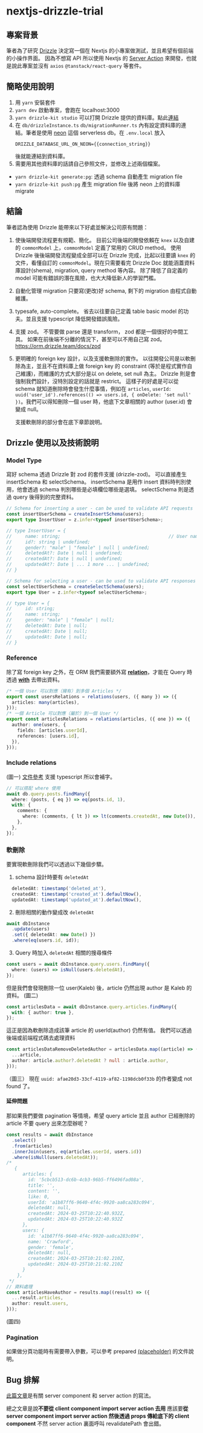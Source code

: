# nextjs-drizzle-trial

## 專案背景

筆者為了研究 [Drizzle](https://orm.drizzle.team/) 決定寫一個在 Nextjs 的小專案做測試，並且希望有個前端的小操作界面。
因為不想寫 API 所以使用 Nextjs 的 [Server Action](https://nextjs.org/docs/app/building-your-application/data-fetching/server-actions-and-mutations) 來開發，也就是說此專案並沒有 `axios` `@tanstack/react-query` 等套件。

## 簡略使用說明

1. 用 `yarn` 安裝套件
2. `yarn dev` 啟動專案，會跑在 localhost:3000
3. `yarn drizzle-kit studio` 可以打開 Drizzle 提供的資料庫。點此[連結](https://local.drizzle.studio/)
4. 在 `db/drizzleInstance.ts` `db/migrationRunner.ts` 內有設定資料庫的連結。筆者是使用 [neon](https://neon.tech/) 這個 serverless db。在 `.env.local` 放入
   ```
   DRIZZLE_DATABASE_URL_ON_NEON={{connection_string}}
   ```
   後就能連結到資料庫。
5. 需要用其他資料庫的話請自己參照文件，並修改上述兩個檔案。

- `yarn drizzle-kit generate:pg`: 透過 schema 自動產生 migration file
- `yarn drizzle-kit push:pg` 產生 migration file 後將 neon 上的資料庫 migrate

## 結論

筆者認為使用 Drizzle 能帶來以下好處並解決公司原有問題：

1. 使後端開發流程更有規範、簡化。
   目前公司後端的開發依賴在 `knex` 以及自建的 `commonModel` 上，`commonModel` 定義了常用的 CRUD method。
   使用 Drizzle 後後端開發流程變成全部可以在 Drizzle 完成，比起以往要讀 `knex` 的文件，看懂自訂的 `commonModel`。現在只需要看完 Drizzle Doc 就能涵蓋資料庫設計(shema), migration, query method 等內容。
   除了降低了自定義的 model 可能有錯誤的潛在風險，也大大降低新人的學習門檻。

2. 自動化管理 migration
   只要寫(更改)好 schema, 剩下的 migration 由程式自動維護。

3. typesafe, auto-complete。
   省去以往要自己定義 table basic model 的功夫。並且支援 typescript 降低開發錯誤風險。

4. 支援 zod。
   不管要做 parse 還是 transform， zod 都是一個很好的中間工具。
   如果在前後端不分離的情況下，甚至可以不用自己寫 zod。
   https://orm.drizzle.team/docs/zod

5. 更明確的 foreign key 設計，以及支援軟刪除的實作。
   以往開發公司是以軟刪除為主，並且不在資料庫上做 foreign key 的 constraint (等於是程式實作自己維護)，而維護的方式大部分是以 on delete, set null 為主。
   Drizzle 則是會強制我們設計，沒特別設定的話就是 restrict。
   這樣子的好處是可以從 schema 就知道刪除時會發生什麼事情，例如在 `articles`, `userId: uuid('user_id').references(() => users.id, { onDelete: 'set null' })`。我們可以得知刪除一個 user 時，他底下文章相關的 author (user.id) 會變成 null。

   支援軟刪除的部分會在底下章節說明。

## Drizzle 使用以及技術說明

### Model Type

寫好 schema 透過 Drizzle 對 zod 的套件支援 (drizzle-zod)。
可以直接產生 insertSchema 和 selectSchema。
insertSchema 是用作 insert 資料時判別使用，他會透過 schema 判別哪些是必填欄位哪些是選填。
selectSchema 則是透過 query 後得到的完整資料。

```typescript
// Schema for inserting a user - can be used to validate API requests
const insertUserSchema = createInsertSchema(users);
export type InsertUser = z.infer<typeof insertUserSchema>;

// type InsertUser = {
//     name: string;                                        // User name 必填
//     id?: string | undefined;
//     gender?: "male" | "female" | null | undefined;
//     deletedAt?: Date | null | undefined;
//     createdAt?: Date | null | undefined;
//     updatedAt?: Date | ... 1 more ... | undefined;
// }

// Schema for selecting a user - can be used to validate API responses
const selectUserSchema = createSelectSchema(users);
export type User = z.infer<typeof selectUserSchema>;

// type User = {
//     id: string;
//     name: string;
//     gender: "male" | "female" | null;
//     deletedAt: Date | null;
//     createdAt: Date | null;
//     updatedAt: Date | null;
// }
```

### Reference

除了寫 foreign key 之外，在 ORM 我們需要額外寫 [**relation**](https://orm.drizzle.team/docs/rqb#declaring-relations)，才能在 Query 時透過 [**with**](https://orm.drizzle.team/docs/rqb#include-relations) 去帶出資料。

```typescript
/* 一個 User 可以對應（擁有）到多個 Articles */
export const usersRelations = relations(users, ({ many }) => ({
  articles: many(articles),
}));
/* 一個 Article 可以對應（屬於）到一個 User */
export const articlesRelations = relations(articles, ({ one }) => ({
  author: one(users, {
    fields: [articles.userId],
    references: [users.id],
  }),
}));
```

### Include relations

(圖一)
[文件參考](https://orm.drizzle.team/docs/rqb#include-relations)
支援 typescript 所以會補字。

```typescript
// 可以搭配 where 使用
await db.query.posts.findMany({
  where: (posts, { eq }) => eq(posts.id, 1),
  with: {
    comments: {
      where: (comments, { lt }) => lt(comments.createdAt, new Date()),
    },
  },
});
```

### 軟刪除

要實現軟刪除我們可以透過以下幾個步驟。

1. schema 設計時要有 `deletedAt`

```typescript
  deletedAt: timestamp('deleted_at'),
  createdAt: timestamp('created_at').defaultNow(),
  updatedAt: timestamp('updated_at').defaultNow(),
```

2. 刪除相關的動作變成改 `deletedAt`

```typescript
await dbInstance
  .update(users)
  .set({ deletedAt: new Date() })
  .where(eq(users.id, id));
```

3. Query 時加入 `deletedAt` 相關的搜尋條件

```typescript
const users = await dbInstance.query.users.findMany({
  where: (users) => isNull(users.deletedAt),
});
```

但是我們會發現刪除一位 user(Kaleb) 後，article 仍然出現 author 是 Kaleb 的資料。
(圖二)

```typescript
const articlesData = await dbInstance.query.articles.findMany({
  with: { author: true },
});
```

這正是因為軟刪除造成該筆 article 的 userId(author) 仍然有值。
我們可以透過後端或前端程式碼去處理資料

```typescript
const articlesDataRemoveDeletedAuthor = articlesData.map((article) => ({
  ...article,
  author: article.author?.deletedAt ? null : article.author,
}));
```

（圖三）
現在 `uuid: afae20d3-33cf-4119-af82-1198dcb0f33b` 的作者變成 not found 了。

#### 延伸問題

那如果我們要做 pagination 等情境，希望 query article 並且 author 已經刪除的 article 不要 query 出來怎麼辦呢？

```typescript
const results = await dbInstance
  .select()
  .from(articles)
  .innerJoin(users, eq(articles.userId, users.id))
  .where(isNull(users.deletedAt));
/*  
   {
      articles: {
        id: '5cbcb513-dc6b-4cb3-96b5-ff6496fad08a',
        title: '',
        content: '',
        like: 0,
        userId: 'a1b87ff6-9640-4f4c-9920-aa8ca283c094',
        deletedAt: null,
        createdAt: 2024-03-25T10:22:40.932Z,
        updatedAt: 2024-03-25T10:22:40.932Z
      },
      users: {
        id: 'a1b87ff6-9640-4f4c-9920-aa8ca283c094',
        name: 'Crawford',
        gender: 'female',
        deletedAt: null,
        createdAt: 2024-03-25T10:21:02.210Z,
        updatedAt: 2024-03-25T10:21:02.210Z
      }
    },
 */
// 資料處理
const articlesHaveAuthor = results.map((result) => ({
  ...result.articles,
  author: result.users,
}));
```

(圖四)

### Pagination

如果做分頁功能時有需要帶入參數，可以參考 prepared [(placeholder)](https://orm.drizzle.team/docs/rqb#prepared-statements) 的文件說明。

## Bug 排解

[此篇文章](https://www.reddit.com/r/nextjs/comments/13ilupe/nextjs_134_error_invariant_static_generation/)是有關 server component 和 server action 的寫法。

總之文章是說**不要從 client component import server action 去用**
應該要**從 server component import server action 然後透過 props 傳給底下的 client component**
不然 server action 裏面呼叫 revalidatePath 會出錯。
